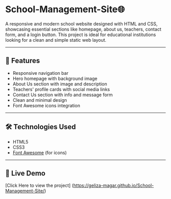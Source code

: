 # School-Management-Site🌐

A responsive and modern school website designed with HTML and CSS, showcasing essential sections like homepage, about us, teachers, contact form, and a login button. This project is ideal for educational institutions looking for a clean and simple static web layout.

---

## 📌 Features

- Responsive navigation bar
- Hero homepage with background image
- About Us section with image and description
- Teachers' profile cards with social media links
- Contact Us section with info and message form
- Clean and minimal design
- Font Awesome icons integration

---





## 🛠️ Technologies Used

- HTML5
- CSS3
- [Font Awesome](https://fontawesome.com/) (for icons)



---
## 🚀 Live Demo
[Click Here to view the project] (https://geliza-magar.github.io/School-Management-Site/)







